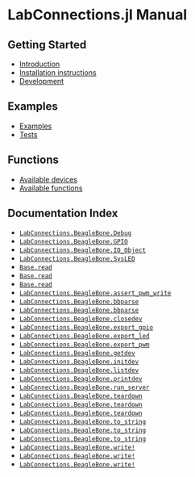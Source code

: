 
<a id='LabConnections.jl-Manual-1'></a>

# LabConnections.jl Manual




<a id='Getting-Started-1'></a>

## Getting Started

- [Introduction](man/introduction.md#Introduction-1)
- [Installation instructions](man/installation.md#Installation-instructions-1)
- [Development](man/development.md#Package-Development-1)


<a id='Examples-1'></a>

## Examples

- [Examples](examples/examples.md#Examples-1)
- [Tests](examples/testing.md#Tests-1)


<a id='Functions-1'></a>

## Functions

- [Available devices](lib/io_devices.md#Available-devices-1)
- [Available functions](lib/functions.md#Available-functions-1)


<a id='Documentation-Index-1'></a>

## Documentation Index

- [`LabConnections.BeagleBone.Debug`](lib/io_devices.md#LabConnections.BeagleBone.Debug)
- [`LabConnections.BeagleBone.GPIO`](lib/io_devices.md#LabConnections.BeagleBone.GPIO)
- [`LabConnections.BeagleBone.IO_Object`](lib/io_devices.md#LabConnections.BeagleBone.IO_Object)
- [`LabConnections.BeagleBone.SysLED`](lib/io_devices.md#LabConnections.BeagleBone.SysLED)
- [`Base.read`](lib/functions.md#Base.read)
- [`Base.read`](lib/functions.md#Base.read)
- [`Base.read`](lib/functions.md#Base.read)
- [`LabConnections.BeagleBone.assert_pwm_write`](lib/functions.md#LabConnections.BeagleBone.assert_pwm_write-Tuple{Int32,String})
- [`LabConnections.BeagleBone.bbparse`](lib/functions.md#LabConnections.BeagleBone.bbparse-Tuple{Tuple,Any})
- [`LabConnections.BeagleBone.bbparse`](lib/functions.md#LabConnections.BeagleBone.bbparse-Tuple{Any})
- [`LabConnections.BeagleBone.closedev`](lib/functions.md#LabConnections.BeagleBone.closedev-Tuple{String,Int32})
- [`LabConnections.BeagleBone.export_gpio`](lib/functions.md#LabConnections.BeagleBone.export_gpio-Tuple{Int32})
- [`LabConnections.BeagleBone.export_led`](lib/functions.md#LabConnections.BeagleBone.export_led)
- [`LabConnections.BeagleBone.export_pwm`](lib/functions.md#LabConnections.BeagleBone.export_pwm-Tuple{Int32})
- [`LabConnections.BeagleBone.getdev`](lib/functions.md#LabConnections.BeagleBone.getdev-Tuple{String,Int32})
- [`LabConnections.BeagleBone.initdev`](lib/functions.md#LabConnections.BeagleBone.initdev-Tuple{String,Int32})
- [`LabConnections.BeagleBone.listdev`](lib/functions.md#LabConnections.BeagleBone.listdev-Tuple{})
- [`LabConnections.BeagleBone.printdev`](lib/functions.md#LabConnections.BeagleBone.printdev-Tuple{String,Int32})
- [`LabConnections.BeagleBone.run_server`](lib/functions.md#LabConnections.BeagleBone.run_server)
- [`LabConnections.BeagleBone.teardown`](lib/functions.md#LabConnections.BeagleBone.teardown)
- [`LabConnections.BeagleBone.teardown`](lib/functions.md#LabConnections.BeagleBone.teardown)
- [`LabConnections.BeagleBone.teardown`](lib/functions.md#LabConnections.BeagleBone.teardown)
- [`LabConnections.BeagleBone.to_string`](lib/functions.md#LabConnections.BeagleBone.to_string)
- [`LabConnections.BeagleBone.to_string`](lib/functions.md#LabConnections.BeagleBone.to_string)
- [`LabConnections.BeagleBone.to_string`](lib/functions.md#LabConnections.BeagleBone.to_string)
- [`LabConnections.BeagleBone.write!`](lib/functions.md#LabConnections.BeagleBone.write!)
- [`LabConnections.BeagleBone.write!`](lib/functions.md#LabConnections.BeagleBone.write!)
- [`LabConnections.BeagleBone.write!`](lib/functions.md#LabConnections.BeagleBone.write!)
